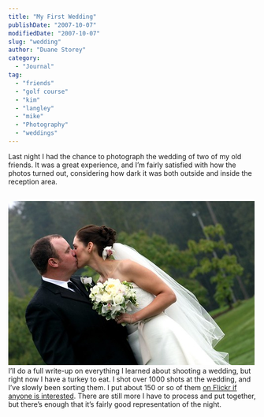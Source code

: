```yaml
---
title: "My First Wedding"
publishDate: "2007-10-07"
modifiedDate: "2007-10-07"
slug: "wedding"
author: "Duane Storey"
category:
  - "Journal"
tag:
  - "friends"
  - "golf course"
  - "kim"
  - "langley"
  - "mike"
  - "Photography"
  - "weddings"
---
```


Last night I had the chance to photograph the wedding of two of my old friends. It was a great experience, and I’m fairly satisfied with how the photos turned out, considering how dark it was both outside and inside the reception area.

  
[  
![](_images/my-first-wedding-1.jpg)  ](http://www.flickr.com/photos/duanestorey/1503377905/)  
I’ll do a full write-up on everything I learned about shooting a wedding, but right now I have a turkey to eat. I shot over 1000 shots at the wedding, and I’ve slowly been sorting them. I put about 150 or so of them [on Flickr if anyone is interested](http://www.flickr.com/photos/duanestorey/sets/72157602301321991/). There are still more I have to process and put together, but there’s enough that it’s fairly good representation of the night.